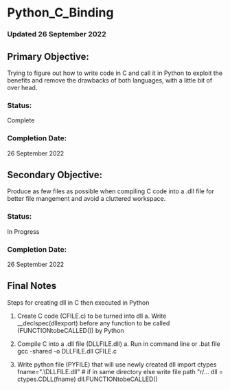 # Python_C_Binding

### Updated 26 September 2022

## Primary Objective:
Trying to figure out how to write code in C and call it in Python to exploit the benefits and remove the drawbacks of both languages, with a little bit of over head.
### Status:
Complete
### Completion Date:
26 September 2022

## Secondary Objective:
Produce as few files as possible when compiling C code into a .dll file for better file mangement and avoid a cluttered workspace.
### Status:
In Progress
### Completion Date:
26 September 2022

## Final Notes
Steps for creating dll in C then executed in Python

1. Create C code (CFILE.c) to be turned into dll
    a. Write __declspec(dllexport) before any function to be called (FUNCTIONtobeCALLED()) by Python 

2. Compile C into a .dll file (DLLFILE.dll)
    a. Run in command line or .bat file
        gcc -shared -o DLLFILE.dll CFILE.c

3. Write python file (PYFILE) that will use newly created dll
    import ctypes
    fname=".\DLLFILE.dll" # if in same directory else write file path "r/...
    dll = ctypes.CDLL(fname)
    dll.FUNCTIONtobeCALLED()

